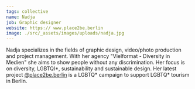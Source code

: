 ```yaml
---
tags: collective
name: Nadja
job: Graphic designer
website: https:// www.place2be.berlin
image: ./src/_assets/images/uploads/nadja.jpg
---
```

Nadja specializes in the fields of graphic design, video/photo production and project management. With her agency "Vielformat - Diversity in Medien" she aims to show people without any discrimination. Her focus is on diversity, LGBTQI*, sustainability and sustainable design. Her latest project [@place2be.berlin](https://www.instagram.com/place2be.berlin/) is a LGBTQ\* campaign to support LGBTQ\* tourism in Berlin.